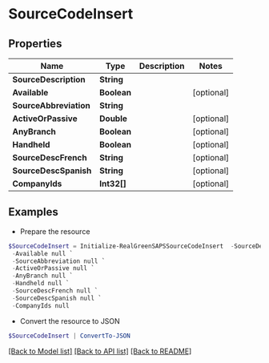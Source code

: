 # SourceCodeInsert
## Properties

Name | Type | Description | Notes
------------ | ------------- | ------------- | -------------
**SourceDescription** | **String** |  | 
**Available** | **Boolean** |  | [optional] 
**SourceAbbreviation** | **String** |  | 
**ActiveOrPassive** | **Double** |  | [optional] 
**AnyBranch** | **Boolean** |  | [optional] 
**Handheld** | **Boolean** |  | [optional] 
**SourceDescFrench** | **String** |  | [optional] 
**SourceDescSpanish** | **String** |  | [optional] 
**CompanyIds** | **Int32[]** |  | [optional] 

## Examples

- Prepare the resource
```powershell
$SourceCodeInsert = Initialize-RealGreenSAPSSourceCodeInsert  -SourceDescription null `
 -Available null `
 -SourceAbbreviation null `
 -ActiveOrPassive null `
 -AnyBranch null `
 -Handheld null `
 -SourceDescFrench null `
 -SourceDescSpanish null `
 -CompanyIds null
```

- Convert the resource to JSON
```powershell
$SourceCodeInsert | ConvertTo-JSON
```

[[Back to Model list]](../README.md#documentation-for-models) [[Back to API list]](../README.md#documentation-for-api-endpoints) [[Back to README]](../README.md)


